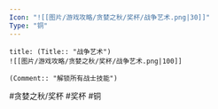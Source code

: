 ```yaml
---
Icon: "![[图片/游戏攻略/贪婪之秋/奖杯/战争艺术.png|30]]"
Type: "铜"
---
```

```ad-common-bronze-trophy
title: (Title:: "战争艺术")
![[图片/游戏攻略/贪婪之秋/奖杯/战争艺术.png|100]]

(Comment:: "解锁所有战士技能")
```

#贪婪之秋/奖杯 #奖杯 #铜
